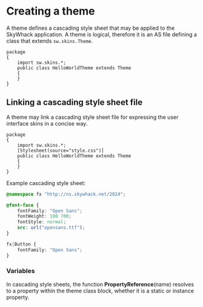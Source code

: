 # Creating a theme

A theme defines a cascading style sheet that may be applied to the SkyWhack application. A theme is logical, therefore it is an AS file defining a class that extends `sw.skins.Theme`.

```as3
package
{
    import sw.skins.*;
    public class HelloWorldTheme extends Theme
    {
    }
}
```

## Linking a cascading style sheet file

A theme may link a cascading style sheet file for expressing the user interface skins in a concise way.

```as3
package
{
    import sw.skins.*;
    [Stylesheet(source="style.css")]
    public class HelloWorldTheme extends Theme
    {
    }
}
```

Example cascading style sheet:

```css
@namespace fx "http://ns.skywhack.net/2024";

@font-face {
    fontFamily: "Open Sans";
    fontWeight: 100 700;
    fontStyle: normal;
    src: url("opensans.ttf");
}

fx|Button {
    fontFamily: "Open Sans";
}
```

### Variables

In cascading style sheets, the function **PropertyReference**\(name\) resolves to a property within the theme class block, whether it is a static or instance property.